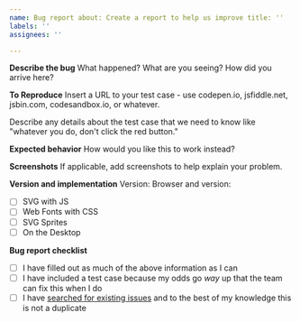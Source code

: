 ```yaml
---
name: Bug report about: Create a report to help us improve title: ''
labels: ''
assignees: ''

---
```


**Describe the bug**
What happened? What are you seeing? How did you arrive here?

**To Reproduce**
Insert a URL to your test case - use codepen.io, jsfiddle.net, jsbin.com, codesandbox.io, or whatever.

Describe any details about the test case that we need to know like "whatever you do, don't click the red button."

**Expected behavior**
How would you like this to work instead?

**Screenshots**
If applicable, add screenshots to help explain your problem.

**Version and implementation**
Version: <!--- Give us the version number here -->
Browser and version: <!--- If applicable give us the browser specs -->

- [ ] SVG with JS
- [ ] Web Fonts with CSS
- [ ] SVG Sprites
- [ ] On the Desktop

**Bug report checklist**

- [ ] I have filled out as much of the above information as I can
- [ ] I have included a test case because my odds go _way_ up that the team can fix this when I do
- [ ] I have [searched for existing issues](https://github.com/FortAwesome/Font-Awesome/issues) and to the best of my
  knowledge this is not a duplicate
